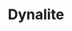 ---
title: Dynalite
categories:
  - nosql-database
docs:
  - id: java
    url: https://www.testcontainers.org/modules/databases/dynalite/
    example: |
      ```java
      var dynamoDB = new DynaliteContainer(DockerImageName.parse(
        "quay.io/testcontainers/dynalite:v1.2.1-1"
      ));
      dynamoDB.start();
      ```
description: |
  Dynalite is an implementation of Amazon's DynamoDB built on LevelDB that aims to match live DynamoDB instances as closely as possible, including all limits and error messages.
---